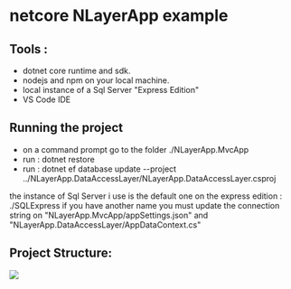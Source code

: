 # netcore NLayerApp example 

## Tools :

- dotnet core runtime and sdk.
- nodejs and npm on your local machine.
- local instance of a Sql Server "Express Edition"
- VS Code IDE

## Running the project

- on a command prompt go to the folder ./NLayerApp.MvcApp
- run : 
    dotnet restore
- run : dotnet ef database update --project ../NLayerApp.DataAccessLayer/NLayerApp.DataAccessLayer.csproj

the instance of Sql Server i use is the default one on the express edition : ./SQLExpress
if you have another name you must update the connection string on "NLayerApp.MvcApp/appSettings.json" and "NLayerApp.DataAccessLayer/AppDataContext.cs"

## Project Structure:

 ![](/FSharpDeveloper/NLayerApp/blob/master/images/NLayerApp-Structure.png?raw=true)